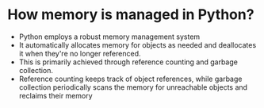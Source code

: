 # How memory is managed in Python?

- Python employs a robust memory management system
- It automatically allocates memory for objects as needed and deallocates it when they're no longer referenced.
- This is primarily achieved through reference counting and garbage collection.
- Reference counting keeps track of object references, while garbage collection periodically scans the memory for unreachable objects and reclaims their memory

